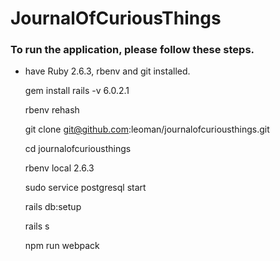 # JournalOfCuriousThings

### To run the application, please follow these steps.

* have Ruby 2.6.3, rbenv and git installed.

    
    gem install rails -v 6.0.2.1

    rbenv rehash

    git clone git@github.com:leoman/journalofcuriousthings.git

    cd journalofcuriousthings

    rbenv local 2.6.3

    sudo service postgresql start

    rails db:setup

    rails s

    npm run webpack

